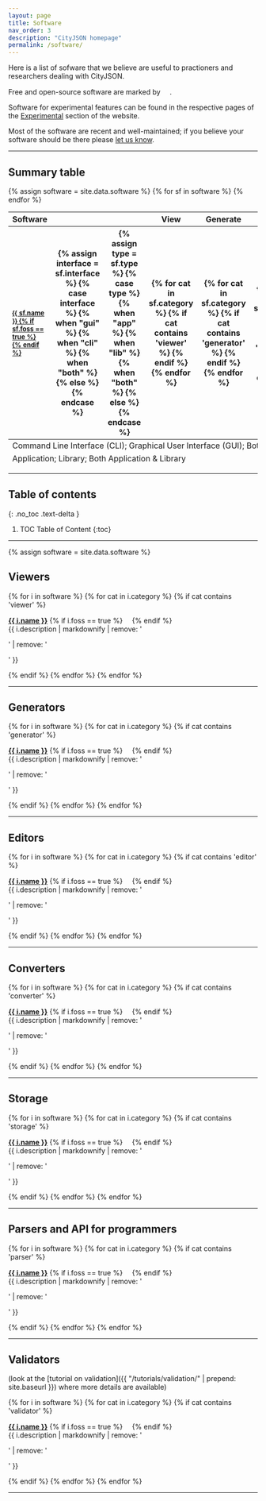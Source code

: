 ```yaml
---
layout: page
title: Software
nav_order: 3
description: "CityJSON homepage"
permalink: /software/
---
```


Here is a list of sofware that we believe are useful to practioners and researchers dealing with CityJSON.

Free and open-source software are marked by <img height="15" src="{{ '/assets/images/foss.svg' | prepend: site.baseurl }}">.

Software for experimental features can be found in the respective pages of the [Experimental](https://www.cityjson.org/experimental) section of the website.

Most of the software are recent and well-maintained; if you believe your software should be there please [let us know](/contribute/).

---

<div class="d-xs-none d-md-block">

<h2 id="summary-table">Summary table</h2>

<table class="table table-hover d-block" id="software-table">
  <thead class="thead-light">
    <tr>
      <th>Software</th>
      <th></th>
      <th></th>
      <th>View</th>
      <th>Generate</th>
      <th>Edit</th>
      <th>Convert</th>
      <th>Parse/API</th>
      <th>Validate</th>
      <th>Store</th>
    </tr>
  </thead>
  <tbody>
    {% assign software = site.data.software %}
    {% for sf in software %}
      <tr>
        <th scope="row" style="text-align:left"><a style="font-size: 13px" href="{{ sf.webpage }}">{{ sf.name }} {% if sf.foss == true %}<img style="height: 13px" src="{{ '/assets/images/foss.svg' | prepend: site.baseurl }}"> {% endif %}</a></th>
        <th scope="row">
        {% assign interface = sf.interface %}
        {% case interface %}
            {% when "gui" %}
                <i style="font-size: 11px" class="fas fa-mouse-pointer"></i>
            {% when "cli" %}
                <i style="font-size: 11px" class="fas fa-terminal"></i>
            {% when "both" %}
                <i style="font-size: 11px" class="fas fa-laptop-code"></i>
            {% else %}
        {% endcase %}
        </th>
        <th scope="row">
        {% assign type = sf.type %}
        {% case type %}
            {% when "app" %}
                <i style="font-size: 11px" class="fas fa-desktop"></i>
            {% when "lib" %}
                <i style="font-size: 11px" class="fas fa-code"></i>
            {% when "both" %}
                <i style="font-size: 11px" class="fas fa-folder-plus"></i>
            {% else %}
        {% endcase %}
        </th>
        <th scope="row">
        {% for cat in sf.category %}
            {% if cat contains 'viewer' %}
                <i class="fas fa-certificate"></i>
            {% endif %}
        {% endfor %}
        </th>
        <th scope="row">
        {% for cat in sf.category %}
            {% if cat contains 'generator' %}
                <i class="fas fa-certificate"></i>
            {% endif %}
        {% endfor %}
        </th>
        <th scope="row">
        {% for cat in sf.category %}
            {% if cat contains 'editor' %}
                <i class="fas fa-certificate"></i>
            {% endif %}
        {% endfor %}
        </th>
        <th scope="row">
        {% for cat in sf.category %}
            {% if cat contains 'converter' %}
                <i class="fas fa-certificate"></i>
            {% endif %}
        {% endfor %}
        </th>
        <th scope="row">
        {% for cat in sf.category %}
            {% if cat contains 'parser' %}
                <i class="fas fa-certificate"></i>
            {% endif %}
        {% endfor %}
        </th>
        <th scope="row">
        {% for cat in sf.category %}
            {% if cat contains 'validator' %}
                <i class="fas fa-certificate"></i>
            {% endif %}
        {% endfor %}
        </th>
        <th scope="row">
        {% for cat in sf.category %}
            {% if cat contains 'storage' %}
                <i class="fas fa-certificate"></i>
            {% endif %}
        {% endfor %}
        </th>
      </tr>
    {% endfor %}
  </tbody>
  <tfoot>
        <tr>
            <td colspan="9"><i class="fas fa-terminal"></i> Command Line Interface (CLI); <i class="fas fa-mouse-pointer"></i> Graphical User Interface (GUI); <i class="fas fa-laptop-code"></i> Both CLI & GUI</td>
        </tr>
        <tr>
            <td colspan="9"><i class="fas fa-desktop"></i> Application; <i class="fas fa-code"></i> Library; <i class="fas fa-folder-plus"></i> Both Application & Library</td>
        </tr>
    </tfoot>
</table>

<hr>

</div>

## Table of contents
{: .no_toc .text-delta }

1. TOC
<i class="fas fa-certificate"></i> Table of Content
{:toc}

---

{% assign software = site.data.software %}

## Viewers
{% for i in software %}
{% for cat in i.category %}
{% if cat contains 'viewer' %}
<p><a href="{{ i.webpage }}"><b>{{ i.name }}</b></a> {% if i.foss == true %}<img height="15" src="{{ '/assets/images/foss.svg' | prepend: site.baseurl }}"> {% endif %}<br/> {{ i.description | markdownify | remove: '<p>' | remove: '</p>' }} </p>
{% endif %}
{% endfor %}
{% endfor %}

- - -

## Generators
{% for i in software %}
{% for cat in i.category %}
{% if cat contains 'generator' %}
<p><a href="{{ i.webpage }}"><b>{{ i.name }}</b></a> {% if i.foss == true %}<img height="15" src="{{ '/assets/images/foss.svg' | prepend: site.baseurl }}"> {% endif %}<br/> {{ i.description | markdownify | remove: '<p>' | remove: '</p>' }} </p>
{% endif %}
{% endfor %}
{% endfor %}

- - -

## Editors
{% for i in software %}
{% for cat in i.category %}
{% if cat contains 'editor' %}
<p><a href="{{ i.webpage }}"><b>{{ i.name }}</b></a> {% if i.foss == true %}<img height="15" src="{{ '/assets/images/foss.svg' | prepend: site.baseurl }}"> {% endif %}<br/> {{ i.description | markdownify | remove: '<p>' | remove: '</p>' }} </p>
{% endif %}
{% endfor %}
{% endfor %}

- - -

## Converters
{% for i in software %}
{% for cat in i.category %}
{% if cat contains 'converter' %}
<p><a href="{{ i.webpage }}"><b>{{ i.name }}</b></a> {% if i.foss == true %}<img height="15" src="{{ '/assets/images/foss.svg' | prepend: site.baseurl }}"> {% endif %}<br/> {{ i.description | markdownify | remove: '<p>' | remove: '</p>' }} </p>
{% endif %}
{% endfor %}
{% endfor %}

- - -
## Storage
{% for i in software %}
{% for cat in i.category %}
{% if cat contains 'storage' %}
<p><a href="{{ i.webpage }}"><b>{{ i.name }}</b></a> {% if i.foss == true %}<img height="15" src="{{ '/assets/images/foss.svg' | prepend: site.baseurl }}"> {% endif %}<br/> {{ i.description | markdownify | remove: '<p>' | remove: '</p>' }} </p>
{% endif %}
{% endfor %}
{% endfor %}

- - -

## Parsers and API for programmers
{% for i in software %}
{% for cat in i.category %}
{% if cat contains 'parser' %}
<p><a href="{{ i.webpage }}"><b>{{ i.name }}</b></a> {% if i.foss == true %}<img height="15" src="{{ '/assets/images/foss.svg' | prepend: site.baseurl }}"> {% endif %}<br/> {{ i.description | markdownify | remove: '<p>' | remove: '</p>' }} </p>
{% endif %}
{% endfor %}
{% endfor %}


- - -

## Validators

(look at the [tutorial on validation]({{ "/tutorials/validation/" | prepend: site.baseurl }}) where more details are available)

{% for i in software %}
{% for cat in i.category %}
{% if cat contains 'validator' %}
<p><a href="{{ i.webpage }}"><b>{{ i.name }}</b></a> {% if i.foss == true %}<img height="15" src="{{ '/assets/images/foss.svg' | prepend: site.baseurl }}"> {% endif %}<br/> {{ i.description | markdownify | remove: '<p>' | remove: '</p>' }} </p>
{% endif %}
{% endfor %}
{% endfor %}

- - -

<!-- ## Software that uses CityJSON as input 
{% for i in software %}
{% for cat in i.category %}
{% if cat contains 'applications' %}
<p><a href="{{ i.webpage }}"><b>{{ i.name }}</b></a> {% if i.foss == true %}<img height="15" src="{{ '/assets/images/foss.svg' | prepend: site.baseurl }}"> {% endif %}<br/> {{ i.description | markdownify | remove: '<p>' | remove: '</p>' }} </p>
{% endif %}
{% endfor %}
{% endfor %}


 -->
